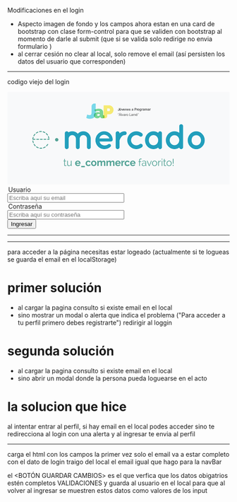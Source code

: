 Modificaciones en el login 
- Aspecto imagen de fondo y los campos ahora estan en una card de bootstrap
  con clase form-control para que se validen con bootstrap al momento de darle
  al submit (que si se valida solo redirige no envia formulario )
- al cerrar cesión no clear al local, solo remove el email
    (así persisten los datos del usuario que corresponden)
-----------------------------------------------------------------
codigo viejo del login
<div id="logotipo">
      <img src="img/login.png" alt="logo" id="logo">
    </div>
    <div id="formulario" class="form-group text-center">
      <!--class form-group bootstrap-->
      <div>
        <legend>Usuario</legend>
          <input type="email" id="email_addr" name="direccion-correo" required       placeholder="Escriba aquí su email"
          size="30" />
        <!-- type="email" indica que el contenido ingresado debe ser un email valido, tener formato de email-->
      </div>
      <div>
        <legend>Contraseña</legend>
        <input type="password" id="password" name="password" placeholder="Escriba aquí su contraseña" size="30">
        <!--type="password" los caracteres ingresados en este campo quedan ocultos, se convierten en puntos-->
      </div>
      <div id="boton">
        <button class="btn btn-default">Ingresar</button>
        <!--este boton redirecciona a portada.html-->
      </div>
      <!--<div class="g-signin2 " data-onsuccess="onSignIn"></div>-->
    </div>
  </div>

  
-----------------------------------------------------------------
-----------------------------------------------------------------


para acceder a la página necesitas estar logeado
(actualmente si te logueas se guarda el email en el localStorage)
# primer solución <!--lo literal-->
- al cargar la pagina consulto si existe email en el local
- sino mostrar un modal o alerta que indica el problema ("Para acceder a tu perfil primero debes registrarte") redirigir al loggin 

# segunda solución <!--esta es mi favorita-->
- al cargar la pagina consulto si existe email en el local
- sino abrir un modal donde la persona pueda loguearse en el acto

# la solucion que hice
al intentar entrar al perfil, si hay email en el local podes acceder 
sino te redirecciona al login con una alerta y al ingresar te envia al perfil
<!---aproveche y agregue esta funcionalida personalizada al carrito-->

------------------------------------------------------------------------------------

<SI YA ESTABAS LOGUEADO>
carga el html con los campos
la primer vez solo el email va a estar completo con el dato de login
traigo del local el email igual que hago para la navBar

el <BOTÓN GUARDAR CAMBIOS> es el que verfica que los datos obigatrios estén completos
VALIDACIONES
y guarda al usuario en el local para que al volver al ingresar se muestren estos datos 
como valores de los input
